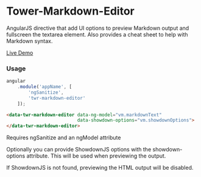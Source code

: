 # Tower-Markdown-Editor


AngularJS directive that add UI options to preview Markdown output and fullscreen the textarea element. 
Also provides a cheat sheet to help with Markdown syntax.

[Live Demo](https://rawgit.com/StrutTower/Tower-Markdown-Editor/1.0.1/demo/index.html)


### Usage

```javascript
angular
    .module('appName', [
        'ngSanitize',
        'twr-markdown-editor'
    ]);
```

```html
<data-twr-markdown-editor data-ng-model="vm.markdownText" 
                          data-showdown-options="vm.showdownOptions">
</data-twr-markdown-editor>
```

Requires ngSanitize and an ngModel attribute

Optionally you can provide ShowdownJS options with the showdown-options attribute. 
This will be used when previewing the output.

If ShowdownJS is not found, previewing the HTML output will be disabled.